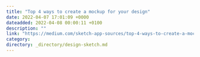 ```yaml
---
title: "Top 4 ways to create a mockup for your design"
date: 2022-04-07 17:01:09 +0000
dateadded: 2022-04-08 00:00:11 +0100
description: ""
link: "https://medium.com/sketch-app-sources/top-4-ways-to-create-a-mockup-for-your-design-808ccb5ea312?source=rss----d23119b14977---4"
category:
directory: _directory/design-sketch.md
---
```


